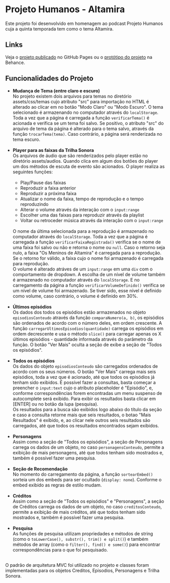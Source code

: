 # Projeto Humanos - Altamira

Este projeto foi desenvolvido em homenagem ao podcast Projeto Humanos cuja a quinta temporada tem como o tema Altamira.

## Links
Veja o <a href="https://gabrieszin.github.io/projeto-humanos-altamira/">projeto publicado</a> no GitHub Pages ou o 
<a href="https://www.behance.net/gallery/164149893/Projeto-Humanos-Altamira-%28Not-Official%29">protótipo do projeto</a> na Behance.

## Funcionalidades do Projeto
<ul>
  <li>
    <b>Mudança de Tema (entre claro e escuro)</b><br>
    No projeto existem dois arquivos para temas no diretório assets/css/temas cujo atributo "src" para importação no HTML é alterado ao clicar em no botão "Modo Claro" ou "Modo Escuro". O tema selecionado é armazenando no computador através do <code>localStorage</code>. Toda a vez que a página é carregada a função <code>verificarTema()</code> é acionada e verifica se um tema foi salvo. Se positivo, o atributo "src" do arquivo de tema da página é alterado para o tema salvo, através da função <code>trocarTema(tema)</code>. Caso contrário, a página será renderizada no tema escuro.
  </li><br>

  <li>
    <b>Player para as faixas da Trilha Sonora</b><br>
    Os arquivos de áudio que são renderizados pelo player estão no diretório assets/audios. Quando clica em algum dos botões do player um dos métodos de escuta de evento são acionados. O player realiza as seguintes funções:<br><br>
    <ul>
      <li>Play/Pause das faixas</li>
      <li>Reproduzir a faixa anterior</li>
      <li>Reproduzir a próxima faixa</li>
      <li>Atualizar o nome da faixa, tempo de reprodução e o tempo reproduzindo</li>
      <li>Alterar o volume através da interação com o <code>input:range</code></li>
      <li>Escolher uma das faixas para reproduzir através da playlist</li>
      <li>Voltar ou retroceder música através da interação com o <code>input:range</code></li>
    </ul><br>
    O nome da última selecionada para a reprodução é armazenado no computador através do <code>localStorage</code>. Toda a vez que a página é carregada a função <code>verificarFaixaRegistrada()</code> verifica se o nome de uma faixa foi salvo ou não e retorna o nome ou <code>null</code>. Caso o retorno seja nulo, a faixa "Os Meninos de 
    Altamira" é carregada para a reprodução. Se o retorno for válido, a faixa cujo o nome foi armazenado é carregada para reprodução.<br>
    O volume é alterado atráves de um <code>input:range</code> em uma <code>div</code> com o comportamento de dropdown. A escolha de um nível de volume também é armazenado no computador através do <code>localStorage</code>. E no carregamento da página a função <code>verificarVolumeDefinido()</code> verifica se um nível de volume foi armazenado. Se tiver sido, esse nível é definido como volume, caso contrário, o volume é definido em 30%. 
  </li><br>

  <li>
    <b>Últimos episódios</b><br>
    Os dados dos todos os episódios estão armazenados no objeto <code>episodiosConteudo</code> através da função <code>comparaNumero(a, b)</code>, os episódios são ordenados de acordo com o número deles, em ordem crescente. A função <code>carregarUltimosEpisodios(quantidade)</code> carrega os episódios em ordem decrescente e usa o método <code>slice()</code> para carregar apenas os X últimos episódios - quantidade informada através do parâmetro da função. O botão "Ver Mais" oculta a seção de exibe a seção de "Todos os episódios".
  </li><br>
  
  <li>
    <b>Todos os episódios</b><br>
    Os dados do objeto <code>episodiosConteudo</code> são carregados ordenados de acordo com os seus números. O botão "Ver Mais" carrega mais seis episódios, toda a vez que é acionado, até que todos os episódios já tenham sido exibidos.
    É possível fazer a consultas, basta começar a preencher o <code>input:text</code> cujo o atributo placeholder é "Episódio", e, conforme correspondências forem encontradas um menu suspenso de autocomplete será exibido. Para exibir os resultados basta clicar em [ENTER] ou no botão da lupa (pesquisa). <br>
    Os resultados para a busca são exibidos logo abaixo do título da seção e caso a consulta retorne mais que seis resultados, o botao "Mais Resultados" é exibido, e, ao clicar nele outros seis resultados são carregados, até que todos os resultados encontrados sejam exibidos.
  </li><br>

  <li>
    <b>Personagens</b><br>
    Assim como a seção de "Todos os episódios", a seção de Personagens carrega os dados de um objeto, no caso <code>personagensConteudo</code>, permite a exibição de mais personagens, até que todos tenham sido mostrados e, também é possível fazer uma pesquisa.
  </li><br>
  
  <li>
    <b>Seção de Recomendação</b><br>
    No momento do carregamento da página, a função <code>sortearEmbed()</code> sorteia um dos embeds para ser ocultado (<code>display: none</code>). Conforme o embed exibido as regras de estilo mudam.
  </li><br>

  <li>
    <b>Créditos</b><br>
    Assim como a seção de "Todos os episódios" e "Personagens", a seção de Créditos carrega os dados de um objeto, no caso <code>creditosConteudo</code>, permite a exibição de mais créditos, até que todos tenham sido mostrados e, também é possível fazer uma pesquisa.
  </li><br>

  <li>
    <b>Pesquisa</b><br>
    As funções de pesquisa utilizam propriedades e métodos de string (como o <code>toLowerCase(), substr(), trim() e split()</code>) e também métodos de array (como o <code>filter(), find() e some()</code>) para encontrar correspondências para o que foi pesquisado.
  </li><br>
</ul>

 O padrão de arquitetura MVC foi utilizado no projeto e classes foram implementadas para os objetos Creditos, Episodios, Personagens e Trilha Sonora.